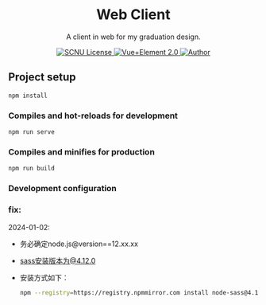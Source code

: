 <p align="center">
<h1 align="center">Web Client </h1>
<p align="center">A client in web for my graduation design.</p>
<p align="center">
    <a href="https://gitee.com/Alvin_J_Lin/graduation-design">
        <img src="https://img.shields.io/badge/Unit-SCNU-success" alt="SCNU License" />
    </a>
    <a href="https://element.eleme.cn/#/zh-CN/">
        <img src="https://img.shields.io/badge/UI-Element+Vue-blue" alt="Vue+Element 2.0">
    </a>
    <a href="https://gitee.com/Alvin_J_Lin">
        <img src="https://img.shields.io/badge/author-Alvin·J·Lin-ff69b4" alt="Author">
    </a>
</p>




## Project setup
```
npm install
```

### Compiles and hot-reloads for development
```
npm run serve
```

### Compiles and minifies for production
```
npm run build
```

### Development configuration
### fix:

2024-01-02:

- 务必确定node.js@version==12.xx.xx

- sass安装版本为@4.12.0

- 安装方式如下：

  ```bash
  npm --registry=https://registry.npmmirror.com install node-sass@4.12.0
  ```

  



